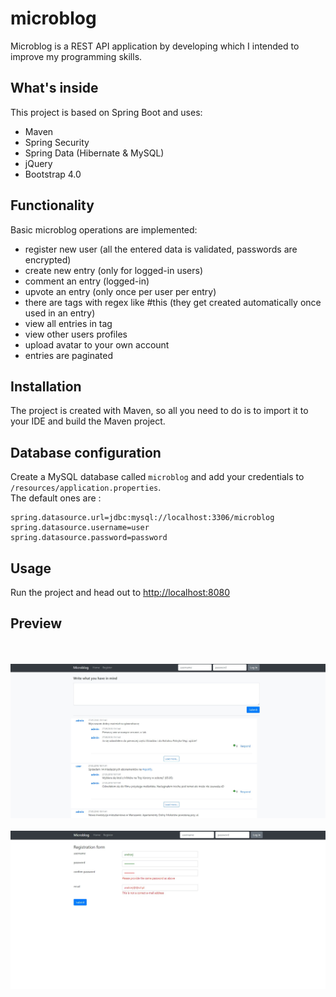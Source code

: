 ﻿# microblog
Microblog is a REST API application by developing which I intended to improve my programming skills.

## What's inside 
This project is based on Spring Boot and uses:
* Maven
* Spring Security
* Spring Data (Hibernate & MySQL)
* jQuery
* Bootstrap 4.0

## Functionality
Basic microblog operations are implemented:
* register new user (all the entered data is validated, passwords are encrypted)
* create new entry (only for logged-in users)
* comment an entry (logged-in)
* upvote an entry (only once per user per entry)
* there are tags with regex like #this (they get created automatically once used in an entry)
* view all entries in tag
* view other users profiles
* upload avatar to your own account
* entries are paginated

## Installation 
The project is created with Maven, so all you need to do is to import it to your IDE and build the Maven project.

## Database configuration 
Create a MySQL database called `microblog` and add your credentials to `/resources/application.properties`.  
The default ones are :

```
spring.datasource.url=jdbc:mysql://localhost:3306/microblog
spring.datasource.username=user
spring.datasource.password=password
```

## Usage 
Run the project and head out to [http://localhost:8080](http://localhost:8080)

## Preview
<br><br>
![screenshot_1](microblog1.jpg)
<br><br>
![screenshot_2](microblog2.jpg)
